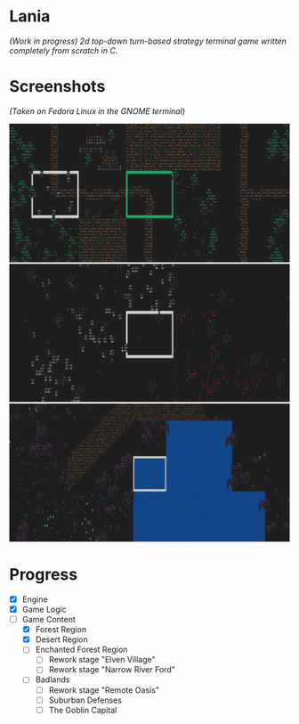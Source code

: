 # Lania
*(Work in progress) 2d top-down turn-based strategy terminal game written completely from scratch in C.*

# Screenshots

*(Taken on Fedora Linux in the GNOME terminal)*

![Battle of Abil](./screenshots/battle_of_abil.png)
![Endless Desert](./screenshots/endless_desert.png)
![Enchanted Lake](./screenshots/enchanted_lake.png)

# Progress

- [x] Engine
- [x] Game Logic
- [ ] Game Content
    - [x] Forest Region
    - [x] Desert Region
    - [ ] Enchanted Forest Region
        - [ ] Rework stage "Elven Village"
        - [ ] Rework stage "Narrow River Ford"
    - [ ] Badlands
        - [ ] Rework stage "Remote Oasis"
        - [ ] Suburban Defenses
        - [ ] The Goblin Capital
